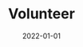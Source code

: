 ---
title: Volunteer
summary: Be a citizen scientist with Sounds of Nature
tags:
  - Volunteer
date: 2022-01-01
external_link: http://github.com
---